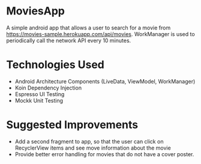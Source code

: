 # MoviesApp
A simple android app that allows a user to search for a movie from https://movies-sample.herokuapp.com/api/movies. WorkManager is used to periodically call the network API every 10 minutes.

# Technologies Used
- Android Architecture Components (LiveData, ViewModel, WorkManager)
- Koin Dependency Injection
- Espresso UI Testing
- Mockk Unit Testing

# Suggested Improvements
- Add a second fragment to app, so that the user can click on RecyclerView items and see move information about the movie
- Provide better error handling for movies that do not have a cover poster.


